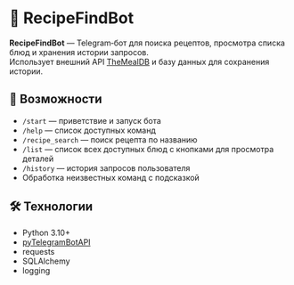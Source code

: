 # 🤖 RecipeFindBot

**RecipeFindBot** — Telegram‑бот для поиска рецептов, просмотра списка блюд и хранения истории запросов.  
Использует внешний API [TheMealDB](https://www.themealdb.com/) и базу данных для сохранения истории.

## 📌 Возможности

- `/start` — приветствие и запуск бота  
- `/help` — список доступных команд  
- `/recipe_search` — поиск рецепта по названию  
- `/list` — список всех доступных блюд с кнопками для просмотра деталей  
- `/history` — история запросов пользователя  
- Обработка неизвестных команд с подсказкой

## 🛠 Технологии

- Python 3.10+
- [pyTelegramBotAPI](https://github.com/eternnoir/pyTelegramBotAPI)
- requests
- SQLAlchemy
- logging
